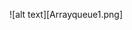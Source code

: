 ![alt text][Arrayqueue1.png]

[img]:https://github.com/lvcc-dsa/Students/blob/master/ACT/Macapagal-Rangel-Angelo/array-queue/Arrayqueue1.png
